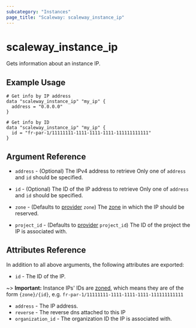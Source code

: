 ```yaml
---
subcategory: "Instances"
page_title: "Scaleway: scaleway_instance_ip"
---
```


# scaleway_instance_ip

Gets information about an instance IP.

## Example Usage

```hcl
# Get info by IP address
data "scaleway_instance_ip" "my_ip" {
  address = "0.0.0.0"
}

# Get info by ID
data "scaleway_instance_ip" "my_ip" {
  id = "fr-par-1/11111111-1111-1111-1111-111111111111"
}
```

## Argument Reference

- `address` - (Optional) The IPv4 address to retrieve
  Only one of `address` and `id` should be specified.

- `id` - (Optional) The ID of the IP address to retrieve
  Only one of `address` and `id` should be specified.

- `zone` - (Defaults to [provider](../index.md#zone) `zone`) The [zone](../guides/regions_and_zones.md#zones) in which the IP should be reserved.

- `project_id` - (Defaults to [provider](../index.md#project_id) `project_id`) The ID of the project the IP is associated with.

## Attributes Reference

In addition to all above arguments, the following attributes are exported:

- `id` - The ID of the IP.

~> **Important:** Instance IPs' IDs are [zoned](../guides/regions_and_zones.md#resource-ids), which means they are of the form `{zone}/{id}`, e.g. `fr-par-1/11111111-1111-1111-1111-111111111111`

- `address` - The IP address.
- `reverse` - The reverse dns attached to this IP
- `organization_id` - The organization ID the IP is associated with.
